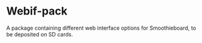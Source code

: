 # Webif-pack
A package containing different web interface options for Smoothieboard, to be deposited on SD cards.

